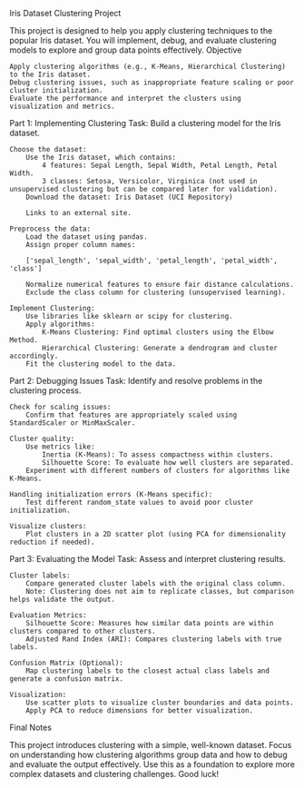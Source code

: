 Iris Dataset Clustering Project

This project is designed to help you apply clustering techniques to the popular Iris dataset. You will implement, debug, and evaluate clustering models to explore and group data points effectively.
Objective

    Apply clustering algorithms (e.g., K-Means, Hierarchical Clustering) to the Iris dataset.
    Debug clustering issues, such as inappropriate feature scaling or poor cluster initialization.
    Evaluate the performance and interpret the clusters using visualization and metrics.

Part 1: Implementing Clustering
Task: Build a clustering model for the Iris dataset.

    Choose the dataset:
        Use the Iris dataset, which contains:
            4 features: Sepal Length, Sepal Width, Petal Length, Petal Width.
            3 classes: Setosa, Versicolor, Virginica (not used in unsupervised clustering but can be compared later for validation).
        Download the dataset: Iris Dataset (UCI Repository) 

        Links to an external site.

    Preprocess the data:
        Load the dataset using pandas.
        Assign proper column names:

        ['sepal_length', 'sepal_width', 'petal_length', 'petal_width', 'class']

        Normalize numerical features to ensure fair distance calculations.
        Exclude the class column for clustering (unsupervised learning).

    Implement Clustering:
        Use libraries like sklearn or scipy for clustering.
        Apply algorithms:
            K-Means Clustering: Find optimal clusters using the Elbow Method.
            Hierarchical Clustering: Generate a dendrogram and cluster accordingly.
        Fit the clustering model to the data.

Part 2: Debugging Issues
Task: Identify and resolve problems in the clustering process.

    Check for scaling issues:
        Confirm that features are appropriately scaled using StandardScaler or MinMaxScaler.

    Cluster quality:
        Use metrics like:
            Inertia (K-Means): To assess compactness within clusters.
            Silhouette Score: To evaluate how well clusters are separated.
        Experiment with different numbers of clusters for algorithms like K-Means.

    Handling initialization errors (K-Means specific):
        Test different random_state values to avoid poor cluster initialization.

    Visualize clusters:
        Plot clusters in a 2D scatter plot (using PCA for dimensionality reduction if needed).

Part 3: Evaluating the Model
Task: Assess and interpret clustering results.

    Cluster labels:
        Compare generated cluster labels with the original class column.
        Note: Clustering does not aim to replicate classes, but comparison helps validate the output.

    Evaluation Metrics:
        Silhouette Score: Measures how similar data points are within clusters compared to other clusters.
        Adjusted Rand Index (ARI): Compares clustering labels with true labels.

    Confusion Matrix (Optional):
        Map clustering labels to the closest actual class labels and generate a confusion matrix.

    Visualization:
        Use scatter plots to visualize cluster boundaries and data points.
        Apply PCA to reduce dimensions for better visualization.

Final Notes

This project introduces clustering with a simple, well-known dataset. Focus on understanding how clustering algorithms group data and how to debug and evaluate the output effectively. Use this as a foundation to explore more complex datasets and clustering challenges. Good luck!
